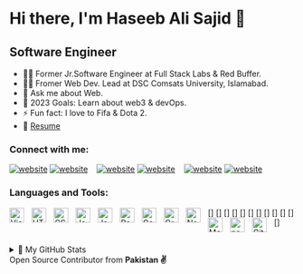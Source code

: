 
# Hi there, I'm Haseeb Ali Sajid 👋 

## Software Engineer

- 👨‍💻 Former Jr.Software Engineer at Full Stack Labs & Red Buffer.
- 👨‍💻 Fromer Web Dev. Lead at DSC Comsats University, Islamabad.
- 💬 Ask me about Web.
- 🥅 2023 Goals: Learn about web3 & devOps.
- ⚡ Fun fact: I love to Fifa & Dota 2.
- 🔗 [Resume](https://docs.google.com/document/d/1Iob5JxtqKwZyOUfs2R_HsdrA2bLem0myI9bK9lYVJBY/edit)


### Connect with me:

[![website](https://raw.githubusercontent.com/haseebalisajid/codeSTACKr/master/img/twitter-light.svg)](https://twitter.com/iam_haseebali#gh-light-mode-only)
[![website](https://raw.githubusercontent.com/haseebalisajid/codeSTACKr/master/img/twitter-light.svg)](https://twitter.com/iam_haseebali#gh-dark-mode-only)
&nbsp;&nbsp;
[![website](https://raw.githubusercontent.com/haseebalisajid/codeSTACKr/master/img/linkedin-light.svg)](https://www.linkedin.com/in/haseeb-ali-720531149/#gh-light-mode-only)
[![website](https://raw.githubusercontent.com/haseebalisajid/codeSTACKr/master/img/linkedin-light.svg)](https://www.linkedin.com/in/haseeb-ali-720531149/#gh-dark-mode-only)
&nbsp;&nbsp;
[![website](https://raw.githubusercontent.com/haseebalisajid/codeSTACKr/master/img/instagram-light.svg)](https://www.instagram.com/cb_snaps1/#gh-light-mode-only)
[![website](https://raw.githubusercontent.com/haseebalisajid/codeSTACKr/master/img/instagram-light.svg)](https://www.instagram.com/cb_snaps1/#gh-dark-mode-only)

### Languages and Tools:

[<img align="left" alt="Visual Studio Code" width="26px" src="https://cdn.jsdelivr.net/gh/devicons/devicon/icons/vscode/vscode-original.svg" style="padding-right:10px;" />]
[<img align="left" alt="HTML5" width="26px" src="https://cdn.jsdelivr.net/gh/devicons/devicon/icons/html5/html5-original.svg" style="padding-right:10px;" />]
[<img align="left" alt="CSS3" width="26px" src="https://cdn.jsdelivr.net/gh/devicons/devicon/icons/css3/css3-original.svg" style="padding-right:10px;" />]
[<img align="left" alt="JavaScript" width="26px" src="https://cdn.jsdelivr.net/gh/devicons/devicon/icons/javascript/javascript-original.svg" style="padding-right:10px;" />]
[<img align="left" alt="JavaScript" width="26px" src="https://cdn.jsdelivr.net/gh/devicons/devicon/icons/typescript/typescript-original.svg" style="padding-right:10px;" />]
[<img align="left" alt="React" width="26px" src="https://cdn.jsdelivr.net/gh/devicons/devicon/icons/react/react-original.svg" style="padding-right:10px;" />]
[<img align="left" alt="Gatsby" width="26px" src="https://user-images.githubusercontent.com/29199730/167189720-e9d60a01-2e4e-4515-bb70-84badd58ef00.svg" style="padding-right:10px;" />]
[<img align="left" alt="GraphQL" width="26px" src="https://cdn.jsdelivr.net/gh/devicons/devicon/icons/graphql/graphql-plain.svg" style="padding-right:10px;" />]
[<img align="left" alt="Node.js" width="26px" src="https://e7.pngegg.com/pngimages/205/650/png-clipart-node-js-javascript-software-developer-express-js-computer-software-node-js-logo-nodejs-thumbnail.png" style="padding-right:10px;" />]
[<img align="left" alt="MongoDB" width="26px" src="https://cdn.jsdelivr.net/gh/devicons/devicon/icons/mongodb/mongodb-original.svg" style="padding-right:10px;" />]
[<img align="left" alt="postgresql" width="26px" src="https://cdn.jsdelivr.net/gh/devicons/devicon/icons/postgresql/postgresql-original.svg" style="padding-right:10px;" />]
[<img align="left" alt="Git" width="26px" src="https://cdn.jsdelivr.net/gh/devicons/devicon/icons/git/git-original.svg" style="padding-right:10px;" />]
<br />
<br />
<details>
<summary>📝 My GitHub Stats</summary>
<br>

[![haseeb's github stats](https://github-readme-stats.vercel.app/api/?username=haseebalisajid&show_icons=true&title_color=fff&icon_color=79ff97&text_color=9f9f9f&bg_color=151515)

</details>
Open Source Contributor from <b>Pakistan<b> ✌️

[twitter]: https://twitter.com/iam_haseebali
[linkedin]: https://www.linkedin.com/in/haseeb-ali-720531149/
[facebook]: https://www.facebook.com/CBthecomputerguy/
[frontend]:https://www.frontendmentor.io/profile/haseebalisajid
[portfolio]:https://cb-portfolio.netlify.app/
